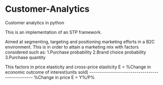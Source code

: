 # Customer-Analytics
Customer analytics in python

This is an implementation of an STP framework. 

Aimed at segmenting, targeting and positioning marketing efforts in a B2C environment. This is in order to attain a 
marketing mix with factors considered such as:
1.Purchase probability
2.Brand choice probability
3.Purchase quantity 

This factors in price elasticity and cross-price elasticity
    E = %Change in economic outcome of interest(units sold)
         -------------------------------------------------
                      %Change in price
E = Y%/P%
